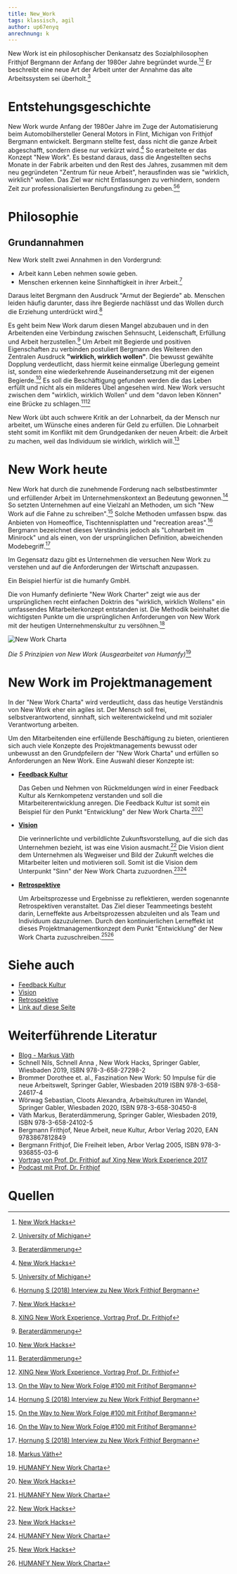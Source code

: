 ```yaml
---
title: New_Work
tags: klassisch, agil
author: up67enyq
anrechnung: k 
---
```


New Work ist ein philosophischer Denkansatz des Sozialphilosophen Frithjof Bergmann der Anfang der 1980er Jahre begründet wurde.[^1][^7] Er beschreibt eine neue Art der Arbeit unter der Annahme das alte Arbeitssystem sei überholt.[^2]



# Entstehungsgeschichte
New Work wurde Anfang der 1980er Jahre im Zuge der Automatisierung beim Automobilhersteller General Motors in Flint, Michigan von Frithjof Bergmann entwickelt. Bergmann stellte fest, dass nicht die ganze Arbeit abgeschafft, sondern diese nur verkürzt wird.[^1]
So erarbeitete er das Konzept "New Work". 
Es bestand daraus, dass die Angestellten sechs Monate in der Fabrik arbeiten und den Rest des Jahres, zusammen mit dem neu gegründeten "Zentrum für neue Arbeit", herausfinden was sie "wirklich, wirklich" wollen. Das Ziel war nicht Entlassungen zu verhindern, sondern Zeit zur professionalisierten Berufungsfindung zu geben.[^7][^6]

# Philosophie
## Grundannahmen

New Work stellt zwei Annahmen in den Vordergrund:
* Arbeit kann Leben nehmen sowie geben.
* Menschen erkennen keine Sinnhaftigkeit in ihrer Arbeit.[^1]

Daraus leitet Bergmann den Ausdruck "Armut der Begierde" ab.
Menschen leiden häufig darunter, dass ihre Begierde nachlässt und das Wollen durch die Erziehung unterdrückt wird.[^5]

Es geht beim New Work darum diesen Mangel abzubauen und in den Arbeitenden eine Verbindung zwischen Sehnsucht, Leidenschaft, Erfüllung und Arbeit herzustellen.[^2]
Um Arbeit mit Begierde und positiven Eigenschaften zu verbinden postuliert Bergmann des Weiteren den Zentralen Ausdruck <b>"wirklich, wirklich wollen"</b>. 
Die bewusst gewählte Dopplung verdeutlicht, dass hiermit keine einmalige Überlegung gemeint ist, sondern eine wiederkehrende Auseinandersetzung mit der eigenen Begierde.[^1]
Es soll die Beschäftigung gefunden werden die das Leben erfüllt und nicht als ein milderes Übel angesehen wird. New Work versucht zwischen dem "wirklich, wirklich Wollen" und dem "davon leben Können" eine Brücke zu schlagen.[^2][^5]

New Work übt auch schwere Kritik an der Lohnarbeit, da der Mensch nur arbeitet, um Wünsche eines anderen für Geld zu erfüllen. Die Lohnarbeit steht somit im Konflikt mit dem Grundgedanken der neuen Arbeit: die Arbeit zu machen, weil das Individuum sie wirklich, wirklich will.[^9]

# New Work heute

New Work hat durch die zunehmende Forderung nach selbstbestimmter und erfüllender Arbeit im Unternehmenskontext an Bedeutung gewonnen.[^6] So setzten Unternehmen auf eine Vielzahl an Methoden, um sich "New Work auf die Fahne zu schreiben".[^9] Solche Methoden umfassen bspw. das Anbieten von Homeoffice, Tischtennisplatten und "recreation areas".[^9]
Bergmann bezeichnet dieses Verständnis jedoch als "Lohnarbeit im Minirock" und als einen, von der ursprünglichen Definition, abweichenden Modebegriff.[^6]

Im Gegensatz dazu gibt es Unternehmen die versuchen New Work zu verstehen und auf die Anforderungen der Wirtschaft anzupassen.

Ein Beispiel hierfür ist die humanfy GmbH.

Die von Humanfy definierte "New Work Charter" zeigt wie aus der ursprünglichen recht einfachen Doktrin des "wirklich, wirklich Wollens" ein umfassendes Mitarbeiterkonzept entstanden ist. Die Methodik beinhaltet die wichtigsten Punkte um die ursprünglichen Anforderungen von New Work mit der heutigen Unternehmenskultur zu versöhnen.[^4]


![New Work Charta](New_Work/new_work.jpg)


*Die 5 Prinzipien von New Work (Ausgearbeitet von Humanfy)*[^3]



# New Work im Projektmanagement
In der "New Work Charta" wird verdeutlicht, dass das heutige Verständnis von New Work eher ein agiles ist. Der Mensch soll frei, selbstverantwortend, sinnhaft, sich weiterentwickelnd und mit sozialer Verantwortung arbeiten. 

Um den Mitarbeitenden eine erfüllende Beschäftigung zu bieten, orientieren sich auch viele Konzepte des Projektmanagements bewusst oder unbewusst an den Grundpfeilern der "New Work Charta" und erfüllen so Anforderungen an New Work. Eine Auswahl dieser Konzepte ist:

* <b> [Feedback Kultur](Feedback_Kultur.md)</b>
 
  Das Geben und Nehmen von Rückmeldungen wird in einer Feedback Kultur als Kernkompetenz verstanden und soll die Mitarbeiterentwicklung anregen. Die Feedback Kultur ist somit ein Beispiel für den Punkt "Entwicklung" der New Work Charta.[^1][^3]
* <b> [Vision](Projekt_Vision.md) </b>
  
  Die verinnerlichte und verbildlichte Zukunftsvorstellung, auf die sich das Unternehmen bezieht, ist was eine Vision ausmacht.[^1] Die Vision dient dem Unternehmen als Wegweiser und Bild der Zukunft welches die Mitarbeiter leiten und motivieren soll. Somit ist die Vision dem Unterpunkt "Sinn" der New Work Charta zuzuordnen.[^1][^3]
* <b> [Retrospektive](Retrospective.md) </b>

  Um Arbeitsprozesse und Ergebnisse zu reflektieren, werden sogenannte Retrospektiven veranstaltet. Das Ziel dieser Teammeetings besteht darin, Lerneffekte aus Arbeitsprozessen abzuleiten und als Team und Individuum dazuzulernen. Durch den kontinuierlichen Lerneffekt ist dieses Projektmanagementkonzept dem Punkt "Entwicklung" der New Work Charta zuzuschreiben.[^1][^3]




# Siehe auch

* [Feedback Kultur](Feedback_Kultur.md)
* [Vision](Projekt_Vision.md)
* [Retrospektive](Retrospective.md)
* [Link auf diese Seite](New_Work.md)

# Weiterführende Literatur

* [Blog - Markus Väth](https://markusvaeth.com/blog/)
* Schnell Nils, Schnell Anna , New Work Hacks, Springer Gabler, Wiesbaden 2019, ISBN 978-3-658-27298-2
* Brommer Dorothee et. al., Faszination New Work: 50 Impulse für die neue Arbeitswelt, Springer Gabler, Wiesbaden 2019 ISBN 978-3-658-24617-4
* Wörwag Sebastian, Cloots Alexandra, Arbeitskulturen im Wandel, Springer Gabler, Wiesbaden 2020, ISBN 978-3-658-30450-8
* Väth Markus, Beraterdämmerung, Springer Gabler, Wiesbaden 2019, ISBN 978-3-658-24102-5
* Bergmann Frithjof, Neue Arbeit, neue Kultur, Arbor Verlag 2020, EAN 9783867812849
* Bergmann Frithjof, Die Freiheit leben, Arbor Verlag 2005, ISBN 978-3-936855-03-6
* [Vortrag von Prof. Dr. Frithjof auf Xing New Work Experience 2017](https://www.youtube.com/watch?v=29IoGFD86QM)
* [Podcast mit Prof. Dr. Frithjof](https://open.spotify.com/episode/29PXaxK6U0I6BM5FCmlMgY?si=G5N6I79RQT6Bxp3hEEUQ0A)

# Quellen

[^1]: [New Work Hacks](https://link.springer.com/book/10.1007%2F978-3-658-27299-9)
[^2]: [Beraterdämmerung](https://link.springer.com/book/10.1007%2F978-3-658-24103-2)
[^3]: [HUMANFY New Work Charta](https://humanfy.de/new-work-charta/)
[^4]: [Markus Väth](https://de.wikipedia.org/wiki/Markus_V%C3%A4th)
[^5]: [XING New Work Experience, Vortrag Prof. Dr. Frithjof](https://www.youtube.com/watch?v=29IoGFD86QM)
[^6]: [Hornung S (2018) Interview zu New Work Frithjof Bergmann](https://www.haufe.de/personal/hr-management/frithjof-bergmann-uebt-kritik-an-akteuller-new-work-debatte_80_467516.html)
[^7]: [University of Michigan](https://news.umich.edu/eight-faculty-members-retire/)
[^8]: [New Work Definition](https://www.businessinsider.de/gruenderszene/lexikon/begriffe/new-work/)
[^9]: [On the Way to New Work Folge #100 mit Fritjhof Bergmann](https://open.spotify.com/episode/29PXaxK6U0I6BM5FCmlMgY?si=G5N6I79RQT6Bxp3hEEUQ0A)

